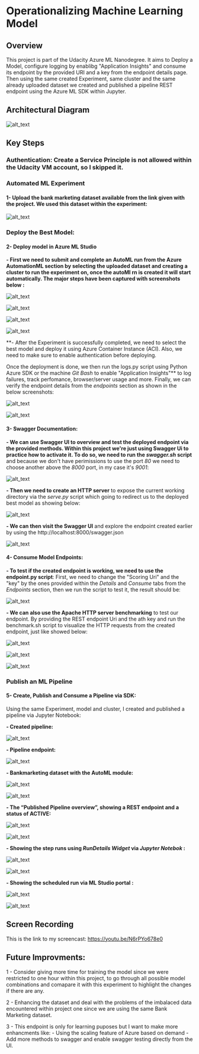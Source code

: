 # Operationalizing Machine Learning Model

## Overview 

This project is part of the Udacity Azure ML Nanodegree. It aims to Deploy a Model, configure logging by enablibg "Application Insights" and consume its endpoint by the provided URI and a key from the endpoint details page. Then using the same created Experiment, same cluster and the same already uploaded dataset we created and published a pipeline REST endpoint using the Azure ML SDK within Jupyter.

## Architectural Diagram

![alt_text](Screenshots/ArchitecturalDiagram.png)

## Key Steps

### Authentication: Create a Service Principle is not allowed within the Udacity VM account, so I skipped it.

### Automated ML Experiment

#### 1- Upload the bank marketing dataset available from the link given with the project. We used this dataset within the experiment:
   
   ![alt_text](Screenshots/BankMarketingDataset.png)
   
### Deploy the Best Model: 

#### 2- Deploy model in Azure ML Studio

   **- First we need to submit and complete an AutoML run from the Azure AutomationML section by selecting the uploaded dataset and creating a cluster to run the experiment on, once the autoMl rn is created it will start automatically. The major steps have been captured with screenshots below :**
   
   ![alt_text](Screenshots/AutoMLCreated.png)
   
   ![alt_text](Screenshots/CompletedExperiment.png)
   
   ![alt_text](Screenshots/AdditionalConfigFroMLExperiment.png)
   
   ![alt_text](Screenshots/BestModel.png)
   
   **- After the Experiment is successfully completed, we need to select the best model and deploy it using Azure Container Instance (ACI). Also, we need to make sure to enable authentication before deploying.
   
   Once the deployment is done, we then run the logs.py script using Python Azure SDK or the machine _Git Bash_ to enable "Application Insights"** to log failures, track perfomance, browser/server usage and more. Finally, we can verify the endpoint details from the _endpoints_ section as shown in the below screenshots:
   
   ![alt_text](Screenshots/RunnedLogScript.png)
   
   ![alt_text](Screenshots/EnabledAppInsights.png)
   
#### 3- Swagger Documentation:
   
   **- We can use Swagger UI to overview and test the deployed endpoint via the provided methods. Within this project we're just using Swagger Ui to practice how to activate it. To do so, we need to run the _swagger.sh_ script** and because we don't have perimissions to use the port _80_ we need to choose another above the _8000_ port, in my case it's _9001_:
   
   ![alt_text](Screenshots/RunningSwagger.png)
   
   **- Then we need to create an HTTP server** to expose the current working directory via the _serve.py_ script which going to redirect us to the deployed best model as showing below:
   
   ![alt_text](Screenshots/RunServe.png)
   
   **- We can then visit the Swagger UI** and explore the endpoint created earlier by using the http://localhost:8000/swagger.json
   
   ![alt_text](Screenshots/SwaggerDeployedModel.png)
   
   #### 4- Consume Model Endpoints:
   
   **- To test if the created endpoint is working, we need to use the endpoint.py script**: First, we need to change the "Scoring Uri" and the "key" by the ones provided within the _Details_ and _Consume_ tabs from the _Endpoints_ section, then we run the script to test it, the result should be:
   
   ![alt_text](Screenshots/EndpointResult.png)
   
   **- We can also use the Apache HTTP server benchmarking** to test our endpoint. By providing the REST endpoint Uri and the ath key and run the benchmark.sh script to visualize the HTTP requests from the created endpoint, just like showed below: 
   
   ![alt_text](Screenshots/ApachFromBenchMark.png)
   
   ![alt_text](Screenshots/ApachFromBenchMark2.png)
   
   ![alt_text](Screenshots/ApacheResult.png)
   
   ### Publish an ML Pipeline
   
   #### 5- Create, Publish and Consume a Pipeline via SDK:
   
   Using the same Experiment, model and cluster, I created and published a pipeline via Jupyter Notebook:
   
   **- Created pipeline:** 
   
   ![alt_text](Screenshots/Pipelines.png)
   
   **- Pipeline endpoint:** 
   
   ![alt_text](Screenshots/EndpointBestModel.png)
   
   **- Bankmarketing dataset with the AutoML module:** 
   
   ![alt_text](Screenshots/DataSetWithAzureMLModels.png)
   
   
   ![alt_text](Screenshots/DataSetWithAzureMLModelsDetails.png)
   
   **- The “Published Pipeline overview”, showing a REST endpoint and a status of ACTIVE:**
   
   ![alt_text](Screenshots/PublishedPipelinewithActiveStatus.png)
   
   
   ![alt_text](Screenshots/PublishedPipelineOverview.png)

   
   **- Showing the step runs using _RunDetails Widget_ via _Jupyter Notebok_ :**
   
   ![alt_text](Screenshots/StetpsRunsWidget.png)
   
   ![alt_text](Screenshots/StetpsRunsWidgetDetails1.png)
      
   **- Showing the scheduled run via ML Studio portal :**
   
   ![alt_text](Screenshots/RunningPipeGraph.png)
   
   ![alt_text](Screenshots/runningPipe.png)

## Screen Recording

  This is the link to my screencast: https://youtu.be/N6rPYo678e0

## Future Improvments:

1 - Consider giving more time for training the model since we were restricted to one hour within this project, to go through all possible model combinations and comapare it with this experiment to highlight the changes if there are any.

2 - Enhancing the dataset and deal with the problems of the imbalaced data encountered within project one since we are using the same Bank Marketing dataset.

3 - This endpoint is only for learning puposes but I want to make more enhancments like: 
     -  Using the scaling feature of Azure based on demand 
     - Add more methods to swagger and enable swagger testing directly from the UI.
